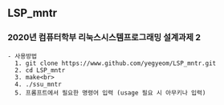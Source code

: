 ## LSP_mntr  
### 2020년 컴퓨터학부 리눅스시스템프로그래밍 설계과제 2

    - 사용방법
      1. git clone https://www.github.com/yegyeom/LSP_mntr.git
      2. cd LSP_mntr
      3. make<br>
      4. ./ssu_mntr
      5. 프롬프트에서 필요한 명령어 입력 (usage 필요 시 아무키나 입력)
